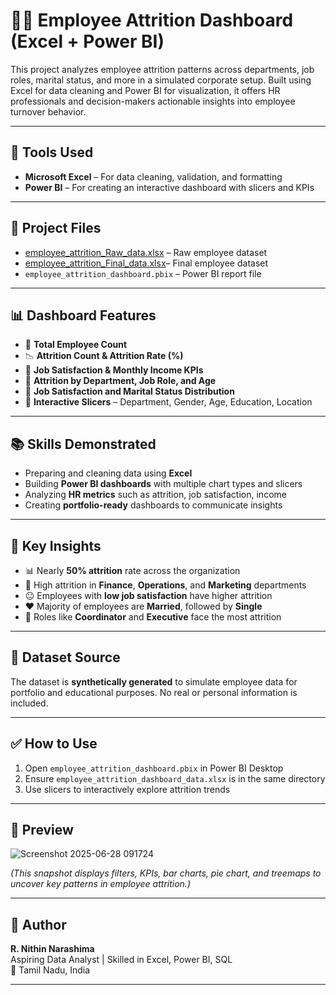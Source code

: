 # 👨‍💼 Employee Attrition Dashboard (Excel + Power BI)

This project analyzes employee attrition patterns across departments, job roles, marital status, and more in a simulated corporate setup. Built using Excel for data cleaning and Power BI for visualization, it offers HR professionals and decision-makers actionable insights into employee turnover behavior.

---

## 🧰 Tools Used

- **Microsoft Excel** – For data cleaning, validation, and formatting  
- **Power BI** – For creating an interactive dashboard with slicers and KPIs

---

## 📂 Project Files

- [employee_attrition_Raw_data.xlsx](https://github.com/user-attachments/files/20958444/employee_attrition_Raw_data.xlsx) – Raw employee dataset
- [employee_attrition_Final_data.xlsx](https://github.com/user-attachments/files/20958446/employee_attrition_Final_data.xlsx)– Final employee dataset
- `employee_attrition_dashboard.pbix` – Power BI report file 

---

## 📊 Dashboard Features

- 👥 **Total Employee Count**  
- 📉 **Attrition Count & Attrition Rate (%)**  
- 💼 **Job Satisfaction & Monthly Income KPIs**  
- 📌 **Attrition by Department, Job Role, and Age**  
- 🧠 **Job Satisfaction and Marital Status Distribution**  
- 🧩 **Interactive Slicers** – Department, Gender, Age, Education, Location  

---

## 📚 Skills Demonstrated

- Preparing and cleaning data using **Excel**
- Building **Power BI dashboards** with multiple chart types and slicers
- Analyzing **HR metrics** such as attrition, job satisfaction, income
- Creating **portfolio-ready** dashboards to communicate insights

---

## 🧠 Key Insights

- 📊 Nearly **50% attrition** rate across the organization  
- 📍 High attrition in **Finance**, **Operations**, and **Marketing** departments  
- 😐 Employees with **low job satisfaction** have higher attrition  
- ❤️ Majority of employees are **Married**, followed by **Single**  
- 🧳 Roles like **Coordinator** and **Executive** face the most attrition

---

## 🔗 Dataset Source

The dataset is **synthetically generated** to simulate employee data for portfolio and educational purposes. No real or personal information is included.

---

## ✅ How to Use

1. Open `employee_attrition_dashboard.pbix` in Power BI Desktop  
2. Ensure `employee_attrition_dashboard_data.xlsx` is in the same directory  
3. Use slicers to interactively explore attrition trends

---

## 📸 Preview

![Screenshot 2025-06-28 091724](https://github.com/user-attachments/assets/3fa2ab66-b29b-440e-be52-549a0dc2891f)


*(This snapshot displays filters, KPIs, bar charts, pie chart, and treemaps to uncover key patterns in employee attrition.)*

---

## 🚀 Author

**R. Nithin Narashima**  
Aspiring Data Analyst | Skilled in Excel, Power BI, SQL  
📍 Tamil Nadu, India

---
